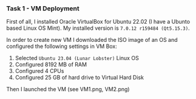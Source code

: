 ### Task 1 - VM Deployment
First of all, I installed Oracle VirtualBox for Ubuntu 22.02 (I have a Ubunto based Linux OS Mint). My installed version is `7.0.12 r159484 (Qt5.15.3)`.

In order to create new VM I downloaded the ISO image of an OS and configured the following settings in VM Box:
1. Selected `Ubuntu 23.04 (Lunar Lobster)` Linux OS
2. Configured 8192 MB of RAM
3. Configured 4 CPUs
4. Configured 25 GB of hard drive to Virtual Hard Disk

Then I launched the VM (see VM1.png, VM2.png)
